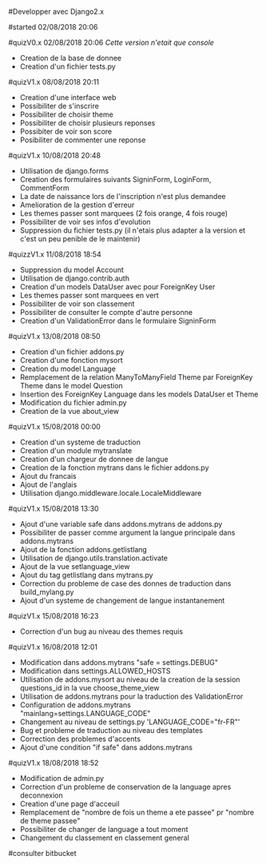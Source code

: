#Developper avec Django2.x

#started 02/08/2018 20:06

#quizV0.x 02/08/2018 20:06
*Cette version n'etait que console*
- Creation de la base de donnee
- Creation d'un fichier tests.py

#quizV1.x 08/08/2018 20:11
- Creation d'une interface web
- Possibiliter de s'inscrire
- Possibiliter de choisir theme
- Possibiliter de choisir plusieurs reponses
- Possibiter de voir son score
- Posibiliter de commenter une reponse

#quizV1.x 10/08/2018 20:48
- Utilisation de django.forms
- Creation des formulaires suivants SigninForm, LoginForm, CommentForm
- La date de naissance lors de l'inscription n'est plus demandee
- Amelioration de la gestion d'erreur
- Les themes passer sont marquees (2 fois orange, 4 fois rouge)
- Possibiliter de voir ses infos d'evolution
- Suppression du fichier tests.py (il n'etais plus adapter a la version et c'est un peu penible de le maintenir)

#quizzV1.x 11/08/2018 18:54
- Suppression du model Account
- Utilisation de django.contrib.auth
- Creation d'un models DataUser avec pour ForeignKey User
- Les themes passer sont marquees en vert
- Possibiliter de voir son classement
- Possibiliter de consulter le compte d'autre personne
- Creation d'un ValidationError dans le formulaire SigninForm

#quizV1.x 13/08/2018 08:50
- Creation d'un fichier addons.py
- Creation d'une fonction mysort
- Creation du model Language
- Remplacement de la relation ManyToManyField Theme par ForeignKey Theme dans le model Question
- Insertion des ForeignKey Language dans les models DataUser et Theme
- Modification du fichier admin.py
- Creation de la vue about_view

#quizV1.x 15/08/2018 00:00
- Creation d'un systeme de traduction
- Creation d'un module mytranslate
- Creation d'un chargeur de donnee de langue
- Creation de la fonction mytrans dans le fichier addons.py
- Ajout du francais
- Ajout de l'anglais
- Utilisation django.middleware.locale.LocaleMiddleware

#quizV1.x 15/08/2018 13:30
- Ajout d'une variable safe dans addons.mytrans de addons.py
- Possibiliter de passer comme argument la langue principale dans addons.mytrans
- Ajout de la fonction addons.getlistlang
- Utilisation de django.utils.translation.activate
- Ajout de la vue setlanguage_view
- Ajout du tag getlistlang dans mytrans.py
- Correction du probleme de case des donnes de traduction dans build_mylang.py
- Ajout d'un systeme de changement de langue instantanement

#quizV1.x 15/08/2018 16:23
- Correction d'un bug au niveau des themes requis

#quizV1.x 16/08/2018 12:01
- Modification dans addons.mytrans "safe = settings.DEBUG"
- Modification dans settings.ALLOWED_HOSTS
- Utilisation de addons.mysort au niveau de la creation de la session questions_id in la vue choose_theme_view
- Utilisation de addons.mytrans pour la traduction des ValidationError
- Configuration de addons.mytrans "mainlang=settings.LANGUAGE_CODE"
- Changement au niveau de settings.py 'LANGUAGE_CODE="fr-FR"'
- Bug et probleme de traduction au niveau des templates
- Correction des problemes d'accents
- Ajout d'une condition "if safe" dans addons.mytrans

#quizV1.x 18/08/2018 18:52
- Modification de admin.py
- Correction d'un probleme de conservation de la language apres deconnexion
- Creation d'une page d'acceuil
- Remplacement de "nombre de fois un theme a ete passee" pr "nombre de theme passee"
- Possibiliter de changer de language a tout moment
- Changement du classement en classement general

#consulter bitbucket